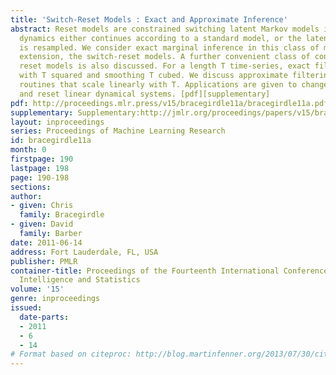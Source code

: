 ```yaml
---
title: 'Switch-Reset Models : Exact and Approximate Inference'
abstract: Reset models are constrained switching latent Markov models in which the
  dynamics either continues according to a standard model, or the latent variable
  is resampled. We consider exact marginal inference in this class of models and their
  extension, the switch-reset models. A further convenient class of conjugate-exponential
  reset models is also discussed. For a length T time-series, exact filtering scales
  with T squared and smoothing T cubed. We discuss approximate filtering and smoothing
  routines that scale linearly with T. Applications are given to change-point models
  and reset linear dynamical systems. [pdf][supplementary]
pdf: http://proceedings.mlr.press/v15/bracegirdle11a/bracegirdle11a.pdf
supplementary: Supplementary:http://jmlr.org/proceedings/papers/v15/bracegirdle11a/bracegirdle11aSupple.zip
layout: inproceedings
series: Proceedings of Machine Learning Research
id: bracegirdle11a
month: 0
firstpage: 190
lastpage: 198
page: 190-198
sections: 
author:
- given: Chris
  family: Bracegirdle
- given: David
  family: Barber
date: 2011-06-14
address: Fort Lauderdale, FL, USA
publisher: PMLR
container-title: Proceedings of the Fourteenth International Conference on Artificial
  Intelligence and Statistics
volume: '15'
genre: inproceedings
issued:
  date-parts:
  - 2011
  - 6
  - 14
# Format based on citeproc: http://blog.martinfenner.org/2013/07/30/citeproc-yaml-for-bibliographies/
---
```

